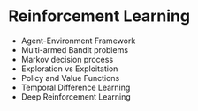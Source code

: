 # Reinforcement Learning
* Agent-Environment Framework
* Multi-armed Bandit problems
* Markov decision process
* Exploration vs Exploitation
* Policy and Value Functions
* Temporal Difference Learning
* Deep Reinforcement Learning
